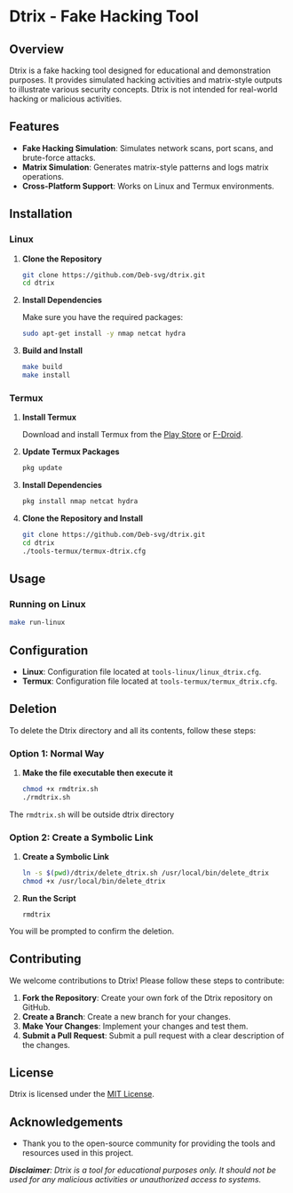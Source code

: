 # Dtrix - Fake Hacking Tool

## Overview

Dtrix is a fake hacking tool designed for educational and demonstration purposes. It provides simulated hacking activities and matrix-style outputs to illustrate various security concepts. Dtrix is not intended for real-world hacking or malicious activities.

## Features

- **Fake Hacking Simulation**: Simulates network scans, port scans, and brute-force attacks.
- **Matrix Simulation**: Generates matrix-style patterns and logs matrix operations.
- **Cross-Platform Support**: Works on Linux and Termux environments.

## Installation

### Linux

1. **Clone the Repository**

    ```bash
    git clone https://github.com/Deb-svg/dtrix.git
    cd dtrix
    ```

2. **Install Dependencies**

    Make sure you have the required packages:

    ```bash
    sudo apt-get install -y nmap netcat hydra
    ```

3. **Build and Install**

    ```bash
    make build
    make install
    ```

### Termux

1. **Install Termux**

    Download and install Termux from the [Play Store](https://play.google.com/store/apps/details?id=com.termux) or [F-Droid](https://f-droid.org/packages/com.termux/).

2. **Update Termux Packages**

    ```bash
    pkg update
    ```

3. **Install Dependencies**

    ```bash
    pkg install nmap netcat hydra
    ```

4. **Clone the Repository and Install**

    ```bash
    git clone https://github.com/Deb-svg/dtrix.git
    cd dtrix
    ./tools-termux/termux-dtrix.cfg
    ```

## Usage

### Running on Linux

```bash
make run-linux
```

## Configuration

- **Linux**: Configuration file located at `tools-linux/linux_dtrix.cfg`.
- **Termux**: Configuration file located at `tools-termux/termux_dtrix.cfg`.

## Deletion

To delete the Dtrix directory and all its contents, follow these steps:

### Option 1: Normal Way
1. **Make the file executable then execute it**
   ```bash
   chmod +x rmdtrix.sh
   ./rmdtrix.sh
   ```
The `rmdtrix.sh` will be outside dtrix directory

### Option 2: Create a Symbolic Link
1. **Create a Symbolic Link**
   ```bash
   ln -s $(pwd)/dtrix/delete_dtrix.sh /usr/local/bin/delete_dtrix
   chmod +x /usr/local/bin/delete_dtrix
   ```
2. **Run the Script**
   ```
   rmdtrix
   ```
You will be prompted to confirm the deletion.

## Contributing

We welcome contributions to Dtrix! Please follow these steps to contribute:

1. **Fork the Repository**: Create your own fork of the Dtrix repository on GitHub.
2. **Create a Branch**: Create a new branch for your changes.
3. **Make Your Changes**: Implement your changes and test them.
4. **Submit a Pull Request**: Submit a pull request with a clear description of the changes.

## License

Dtrix is licensed under the [MIT License](LICENSE).

## Acknowledgements

- Thank you to the open-source community for providing the tools and resources used in this project.

***Disclaimer**: Dtrix is a tool for educational purposes only. It should not be used for any malicious activities or unauthorized access to systems.*
